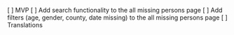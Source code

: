 [ ] MVP
[ ] Add search functionality to the all missing persons page
[ ] Add filters (age, gender, county, date missing) to the all missing persons page
[ ] Translations
